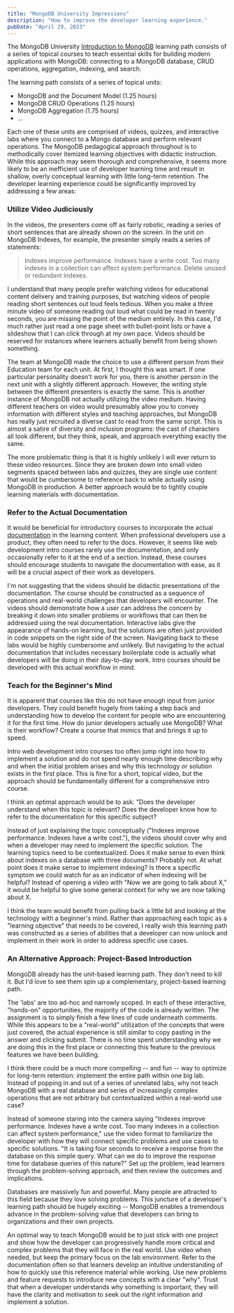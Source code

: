 ```yaml
---
title: "MongoDB University Impressions"
description: "How to improve the developer learning experience."
pubDate: "April 29, 2023"
---
```


The MongoDB University [Introduction to MongoDB](https://learn.mongodb.com/learn/learning-path/introduction-to-mongodb) learning path consists of a series of topical courses to teach essential skills for building modern applications with MongoDB: connecting to a MongoDB database, CRUD operations, aggregation, indexing, and search.

The learning path consists of a series of topical units:

- MongoDB and the Document Model (1.25 hours)
- MongoDB CRUD Operations (1.25 hours)
- MongoDB Aggregation (1.75 hours)
- ...

Each one of these units are comprised of videos, quizzes, and interactive labs where you connect to a Mongo database and perform relevant operations. The MongoDB pedagogical approach throughout is to methodically cover itemized learning objectives with didactic instruction. While this approach may seem thorough and comprehensive, it seems more likely to be an inefficient use of developer learning time and result in shallow, overly conceptual learning with little long-term retention. The developer learning experience could be significantly improved by addressing a few areas:

### Utilize Video Judiciously

In the videos, the presenters come off as fairly robotic, reading a series of short sentences that are already shown on the screen. In the unit on MongoDB Indexes, for example, the presenter simply reads a series of statements:

> Indexes improve performance.
> Indexes have a write cost.
> Too many indexes in a collection can affect system performance.
> Delete unused or redundant indexes.

I understand that many people prefer watching videos for educational content delivery and training purposes, but watching videos of people reading short sentences out loud feels tedious. When you make a three minute video of someone reading out loud what could be read in twenty seconds, you are missing the point of the medium entirely. In this case, I'd much rather just read a one page sheet with bullet-point lists or have a slideshow that I can click through at my own pace. Videos should be reserved for instances where learners actually benefit from being shown something.

The team at MongoDB made the choice to use a different person from their Education team for each unit. At first, I thought this was smart. If one particular personality doesn't work for you, there is another person in the next unit with a slightly different approach. However, the writing style between the different presenters is exactly the same. This is another instance of MongoDB not actually utilizing the video medium. Having different teachers on video would presumably allow you to convey information with different styles and teaching approaches, but MongoDB has really just recruited a diverse cast to read from the same script. This is almost a satire of diversity and inclusion programs: the cast of characters all look different, but they think, speak, and approach everything exactly the same.

The more problematic thing is that it is highly unlikely I will ever return to these video resources. Since they are broken down into small video segments spaced between labs and quizzes, they are single use content that would be cumbersome to reference back to while actually using MongoDB in production. A better approach would be to tightly couple learning materials with documentation.

### Refer to the Actual Documentation

It would be beneficial for introductory courses to incorporate the actual [documentation](https://www.mongodb.com/docs/) in the learning content. When professional developers use a product, they often need to refer to the docs. However, it seems like web development intro courses rarely use the documentation, and only occasionally refer to it at the end of a section. Instead, these courses should encourage students to navigate the documentation with ease, as it will be a crucial aspect of their work as developers.

I'm not suggesting that the videos should be didactic presentations of the documentation. The course should be constructed as a sequence of operations and real-world challenges that developers will encounter. The videos should demonstrate how a user can address the concern by breaking it down into smaller problems or workflows that can then be addressed using the real documentation. Interactive labs give the appearance of hands-on learning, but the solutions are often just provided in code snippets on the right side of the screen. Navigating back to these labs would be highly cumbersome and unlikely. But navigating to the actual documentation that includes necessary boilerplate code is actually what developers will be doing in their day-to-day work. Intro courses should be developed with this actual workflow in mind.

### Teach for the Beginner's Mind

It is apparent that courses like this do not have enough input from junior developers. They could benefit hugely from taking a step back and understanding how to develop the content for people who are encountering it for the first time. How do junior developers actually use MongoDB? What is their workflow? Create a course that mimics that and brings it up to speed.

Intro web development intro courses too often jump right into how to implement a solution and do not spend nearly enough time describing why and when the initial problem arises and why this technology or solution exists in the first place. This is fine for a short, topical video, but the approach should be fundamentally different for a comprehensive intro course.

I think an optimal approach would be to ask: "Does the developer understand when this topic is relevant? Does the developer know how to refer to the documentation for this specific subject?

Instead of just explaining the topic conceptually ("Indexes improve performance. Indexes have a write cost."), the videos should cover why and when a developer may need to implement the specific solution. The learning topics need to be contextualized. Does it make sense to even think about indexes on a database with three documents? Probably not. At what point does it make sense to implement indexing? Is there a specific symptom we could watch for as an indicator of when indexing will be helpful? Instead of opening a video with "Now we are going to talk about X," it would be helpful to give some general context for why we are now talking about X.

I think the team would benefit from pulling back a little bit and looking at the technology with a beginner's mind. Rather than approaching each topic as a "learning objective" that needs to be covered, I really wish this learning path was constructed as a series of abilities that a developer can now unlock and implement in their work in order to address specific use cases.

### An Alternative Approach: Project-Based Introduction

MongoDB already has the unit-based learning path. They don't need to kill it. But I'd love to see them spin up a complementary, project-based learning path.

The 'labs' are too ad-hoc and narrowly scoped. In each of these interactive, "hands-on" opportunities, the majority of the code is already written. The assignment is to simply finish a few lines of code underneath comments. While this appears to be a "real-world" utilization of the concepts that were just covered, the actual experience is still similar to copy pasting in the answer and clicking submit. There is no time spent understanding why we are doing this in the first place or connecting this feature to the previous features we have been building.

I think there could be a much more compelling -- and fun -- way to optimize for long-term retention: implement the entire path within one big lab. Instead of popping in and out of a series of unrelated labs, why not teach MongoDB with a real database and series of increasingly complex operations that are not arbitrary but contextualized within a real-world use case?

Instead of someone staring into the camera saying "Indexes improve performance. Indexes have a write cost. Too many indexes in a collection can affect system performance," use the video format to familiarize the developer with how they will connect specific problems and use cases to specific solutions. "It is taking four seconds to receive a response from the database on this simple query. What can we do to improve the response time for database queries of this nature?" Set up the problem, lead learners through the problem-solving approach, and then review the outcomes and implications.

Databases are massively fun and powerful. Many people are attracted to this field because they love solving problems. This juncture of a developer's learning path should be hugely exciting -- MongoDB enables a tremendous advance in the problem-solving value that developers can bring to organizations and their own projects.

An optimal way to teach MongoDB would be to just stick with one project and show how the developer can progressively handle more critical and complex problems that they will face in the real world. Use video when needed, but keep the primary focus on the lab environment. Refer to the documentation often so that learners develop an intuitive understanding of how to quickly use this reference material while working. Use new problems and feature requests to introduce new concepts with a clear "why". Trust that when a developer understands why something is important, they will have the clarity and motivation to seek out the right information and implement a solution.

